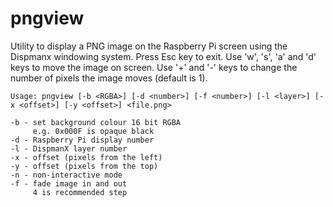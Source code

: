 # pngview

Utility to display a PNG image on the Raspberry Pi screen using the Dispmanx windowing system. Press Esc key to exit. Use 'w', 's', 'a' and 'd' keys to move the image on screen. Use '+' and '-' keys to change the number of pixels the image moves (default is 1).

    Usage: pngview [-b <RGBA>] [-d <number>] [-f <number>] [-l <layer>] [-x <offset>] [-y <offset>] <file.png>

    -b - set background colour 16 bit RGBA
         e.g. 0x000F is opaque black
    -d - Raspberry Pi display number
    -l - DispmanX layer number
    -x - offset (pixels from the left)
    -y - offset (pixels from the top)
    -n - non-interactive mode
    -f - fade image in and out
         4 is recommended step
